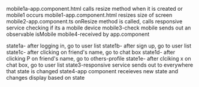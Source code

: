 mobile1a-app.component.html calls resize method when it is created or mobile1 occurs
mobile1-app.component.html resizes size of screen
mobile2-app.component.ts onResize method is called, calls responsive service checking if its a mobile device
mobile3-check mobile sends out an observable isMobile
mobile4-received by app.component



state1a- after logging in, go to user list
state1b- after sign up, go to user list
state1c- after clicking on friend's name, go to chat box
state1d- after clicking P on friend's name, go to others-profile
state1e- after clciking x on chat box, go to user list
state3-responsive service sends out to everywhere that state is changed
state4-app component receieves new state and changes display based on state
